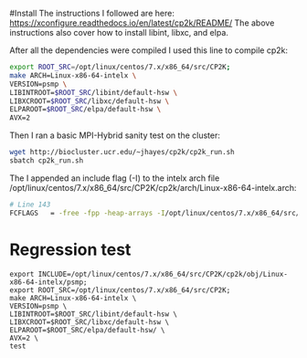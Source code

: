 #Install
The instructions I followed are here:
https://xconfigure.readthedocs.io/en/latest/cp2k/README/
The above instructions also cover how to install libint, libxc, and elpa.

After all the dependencies were compiled I used this line to compile cp2k:
```bash
export ROOT_SRC=/opt/linux/centos/7.x/x86_64/src/CP2K;
make ARCH=Linux-x86-64-intelx \
VERSION=psmp \
LIBINTROOT=$ROOT_SRC/libint/default-hsw \
LIBXCROOT=$ROOT_SRC/libxc/default-hsw \
ELPAROOT=$ROOT_SRC/elpa/default-hsw \
AVX=2
```

Then I ran a basic MPI-Hybrid sanity test on the cluster:
```bash
wget http://biocluster.ucr.edu/~jhayes/cp2k/cp2k_run.sh
sbatch cp2k_run.sh
```

The I appended an include flag (-I) to the intelx arch file /opt/linux/centos/7.x/x86_64/src/CP2K/cp2k/arch/Linux-x86-64-intelx.arch:
```bash
# Line 143
FCFLAGS   = -free -fpp -heap-arrays -I/opt/linux/centos/7.x/x86_64/src/CP2K/cp2k/obj/Linux-x86-64-intelx/psmp
```

# Regression test
```
export INCLUDE=/opt/linux/centos/7.x/x86_64/src/CP2K/cp2k/obj/Linux-x86-64-intelx/psmp;
export ROOT_SRC=/opt/linux/centos/7.x/x86_64/src/CP2K;
make ARCH=Linux-x86-64-intelx \
VERSION=psmp \
LIBINTROOT=$ROOT_SRC/libint/default-hsw \
LIBXCROOT=$ROOT_SRC/libxc/default-hsw \
ELPAROOT=$ROOT_SRC/elpa/default-hsw/ \
AVX=2 \
test 
```

